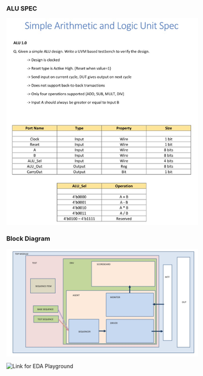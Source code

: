 
### ALU SPEC
![SPEC](ALU_SPEC.jpeg)


### Block Diagram
![BLOCK_DIAGRAM](ALU_Block_Diagram.jpg)

![Link for EDA Playground](https://edaplayground.com/x/sfmn)
